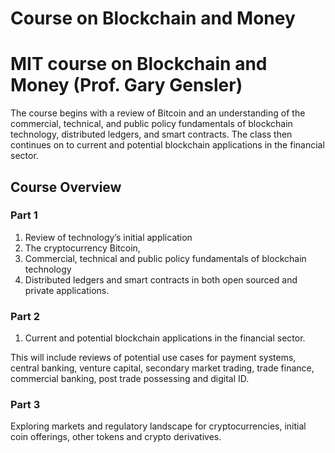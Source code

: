 # Course on Blockchain and Money


# MIT course on **Blockchain and Money** (Prof. Gary Gensler)


The course begins with a review of Bitcoin and an understanding of the commercial, technical, and public policy fundamentals of blockchain technology, distributed ledgers, and smart contracts. The class then continues on to current and potential blockchain applications in the financial sector. 


## Course Overview

### Part 1

1. Review of technology’s initial application
2. The cryptocurrency Bitcoin,
3. Commercial, technical and public policy fundamentals of blockchain technology
4. Distributed ledgers and smart contracts in both open sourced and private applications.

### Part 2

1. Current and potential blockchain applications in the financial sector. 

This will include reviews of potential use cases for payment systems, central banking, venture  capital, secondary market trading, trade finance, commercial banking, post trade possessing and digital ID.

### Part 3
Exploring markets and regulatory landscape for cryptocurrencies, initial coin offerings, other tokens and crypto derivatives.

